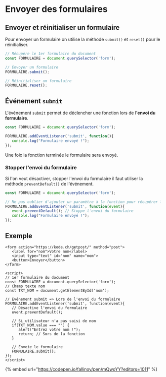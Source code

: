 # Envoyer des formulaires

## Envoyer et réinitialiser un formulaire

Pour envoyer un formulaire on utilise la méthode `submit()` et `reset()` pour le réinitialiser.

```javascript
// Récupère le 1er formulaire du document
const FORMULAIRE = document.querySelector('form');

// Envoyer un formulaire
FORMULAIRE.submit();

// Réinitialiser un formulaire
FORMULAIRE.reset();
```

## Événement `submit` 

L'événement `submit` permet de déclencher une fonction lors de l'**envoi du formulaire**.

```javascript
const FORMULAIRE = document.querySelector('form');

FORMULAIRE.addEventListener('submit', function(){
   console.log("Formulaire envoyé !");
});
```

Une foix la fonction terminée le formulaire sera envoyé.

### Stopper l'envoi du formulaire

Si l'on veut désactiver, stopper l'envoi du formulaire il faut utiliser la méthode `preventDefault()` de l'événement.

```javascript
const FORMULAIRE = document.querySelector('form');

// Ne pas oublier d'ajouter un paramètre à la fonction pour récupérer l'événment.
FORMULAIRE.addEventListener('submit', function(event){
   event.preventDefault(); // Stoppe l'envoi du formulaire
   console.log("Formulaire envoyé !");
});
```

## Exemple

```markup
<form action="https://kode.ch/getpost/" method="post">
   <label for="nom">Votre nom</label>
   <input type="text" id="nom" name="nom">
   <button>Envoyer</button>
</form>

<script>
// 1er formulaire du document
const FORMULAIRE = document.querySelector('form');
// Champ texte nom
const TXT_NOM = document.getElementById('nom');

// Evénement submit => Lors de l'envoi du formulaire
FORMULAIRE.addEventListener('submit', function(event){
   // Désactive l'envoi du formulaire
   event.preventDefault();
   
   // Si utilisateur n'a pas saisi de nom
   if(TXT_NOM.value === "") {
      alert("Entrez votre nom !");
      return; // Sors de la fonction
   }
   
   // Envoie le formulaire
   FORMULAIRE.submit(); 
});
</script>
```

{% embed url="https://codepen.io/fallinov/pen/mQwoYY?editors=1011" %}




